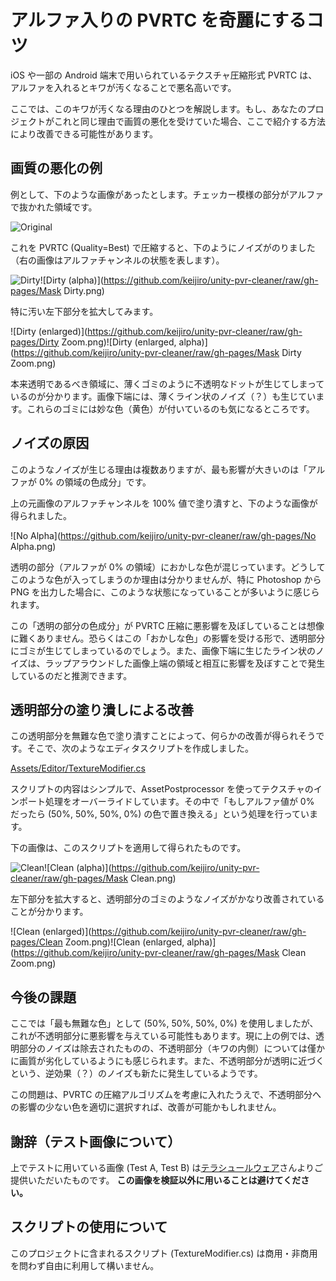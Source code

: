 アルファ入りの PVRTC を奇麗にするコツ
=====================================

iOS や一部の Android 端末で用いられているテクスチャ圧縮形式 PVRTC は、アルファを入れるとキワが汚くなることで悪名高いです。

ここでは、このキワが汚くなる理由のひとつを解説します。もし、あなたのプロジェクトがこれと同じ理由で画質の悪化を受けていた場合、ここで紹介する方法により改善できる可能性があります。

画質の悪化の例
--------------

例として、下のような画像があったとします。チェッカー模様の部分がアルファで抜かれた領域です。

![Original](https://github.com/keijiro/unity-pvr-cleaner/raw/gh-pages/Original.png)

これを PVRTC (Quality=Best) で圧縮すると、下のようにノイズがのりました（右の画像はアルファチャンネルの状態を表します）。

![Dirty](https://github.com/keijiro/unity-pvr-cleaner/raw/gh-pages/Dirty.png)![Dirty (alpha)](https://github.com/keijiro/unity-pvr-cleaner/raw/gh-pages/Mask Dirty.png)

特に汚い左下部分を拡大してみます。

![Dirty (enlarged)](https://github.com/keijiro/unity-pvr-cleaner/raw/gh-pages/Dirty Zoom.png)![Dirty (enlarged, alpha)](https://github.com/keijiro/unity-pvr-cleaner/raw/gh-pages/Mask Dirty Zoom.png)

本来透明であるべき領域に、薄くゴミのように不透明なドットが生じてしまっているのが分かります。画像下端には、薄くライン状のノイズ（？）も生じています。これらのゴミには妙な色（黄色）が付いているのも気になるところです。

ノイズの原因
------------

このようなノイズが生じる理由は複数ありますが、最も影響が大きいのは「アルファが 0% の領域の色成分」です。

上の元画像のアルファチャンネルを 100% 値で塗り潰すと、下のような画像が得られました。

![No Alpha](https://github.com/keijiro/unity-pvr-cleaner/raw/gh-pages/No Alpha.png)

透明の部分（アルファが 0% の領域）におかしな色が混じっています。どうしてこのような色が入ってしまうのか理由は分かりませんが、特に Photoshop から PNG を出力した場合に、このような状態になっていることが多いように感じられます。

この「透明の部分の色成分」が PVRTC 圧縮に悪影響を及ぼしていることは想像に難くありません。恐らくはこの「おかしな色」の影響を受ける形で、透明部分にゴミが生じてしまっているのでしょう。また、画像下端に生じたライン状のノイズは、ラップアラウンドした画像上端の領域と相互に影響を及ぼすことで発生しているのだと推測できます。

透明部分の塗り潰しによる改善
----------------------------

この透明部分を無難な色で塗り潰すことによって、何らかの改善が得られそうです。そこで、次のようなエディタスクリプトを作成しました。

[Assets/Editor/TextureModifier.cs](https://github.com/keijiro/unity-pvr-cleaner/blob/master/Assets/Editor/TextureModifier.cs)

スクリプトの内容はシンプルで、AssetPostprocessor を使ってテクスチャのインポート処理をオーバーライドしています。その中で「もしアルファ値が 0% だったら (50%, 50%, 50%, 0%) の色で置き換える」という処理を行っています。

下の画像は、このスクリプトを適用して得られたものです。

![Clean](https://github.com/keijiro/unity-pvr-cleaner/raw/gh-pages/Clean.png)![Clean (alpha)](https://github.com/keijiro/unity-pvr-cleaner/raw/gh-pages/Mask Clean.png)

左下部分を拡大すると、透明部分のゴミのようなノイズがかなり改善されていることが分かります。

![Clean (enlarged)](https://github.com/keijiro/unity-pvr-cleaner/raw/gh-pages/Clean Zoom.png)![Clean (enlarged, alpha)](https://github.com/keijiro/unity-pvr-cleaner/raw/gh-pages/Mask Clean Zoom.png)

今後の課題
----------

ここでは「最も無難な色」として (50%, 50%, 50%, 0%) を使用しましたが、これが不透明部分に悪影響を与えている可能性もあります。現に上の例では、透明部分のノイズは除去されたものの、不透明部分（キワの内側）については僅かに画質が劣化しているようにも感じられます。また、不透明部分が透明に近づくという、逆効果（？）のノイズも新たに発生しているようです。

この問題は、PVRTC の圧縮アルゴリズムを考慮に入れたうえで、不透明部分への影響の少ない色を適切に選択すれば、改善が可能かもしれません。

謝辞（テスト画像について）
--------------------------

上でテストに用いている画像 (Test A, Test B) は[テラシュールウェア](http://terasur.blog.fc2.com)さんよりご提供いただいたものです。 **この画像を検証以外に用いることは避けてください。**

スクリプトの使用について
------------------------

このプロジェクトに含まれるスクリプト (TextureModifier.cs) は商用・非商用を問わず自由に利用して構いません。
